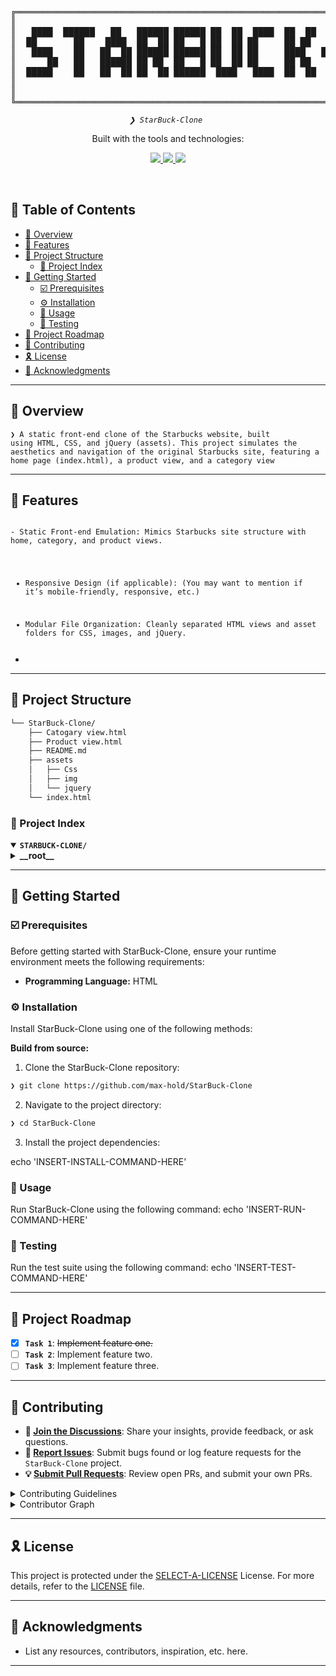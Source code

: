 <div align="center">
<pre>
╔═══════════════════════════════════════════════════════════════════════════════════════════════════════╗
║                                                                                                       ║
║   ████  ██████   ██   ██████ ██████ ██  ██  ████  ██  ██         ████  ██      ████  ██   ██ ██████   ║
║  ██       ██    ████  ██  ██ ██   █ ██  ██ ██     ██ ██         ██     ██     ██  ██ ███  ██ ██       ║
║   ████    ██   ██  ██ ██████ ██████ ██  ██ ██     ████   ██████ ██     ██     ██  ██ ██ █ ██ ████     ║
║      ██   ██   ██████ ██ ██  ██   █ ██  ██ ██     ██ ██         ██     ██     ██  ██ ██  ███ ██       ║
║  █████    ██   ██  ██ ██  ██ ██████  ████   ████  ██  ██         ████  ██████  ████  ██   ██ ██████   ║
║                                                                                                       ║
║                                                                                                       ║
╚═══════════════════════════════════════════════════════════════════════════════════════════════════════╝
</pre>
</div>
<p align="center">
	<em><code>❯ StarBuck-Clone </code></em>
</p>
<p align="center">
	<!-- Shields.io badges disabled, using skill icons. --></p>
<p align="center">Built with the tools and technologies:</p>
<p align="center">
	<a href="https://skillicons.dev">
		<img src="https://skillicons.dev/icons?i=html,md">
	</a>
	<a href="https://skillicons.dev">
		<img src="https://skillicons.dev/icons?i=css,md">
	</a>
	<a href="https://skillicons.dev">
		<img src="https://skillicons.dev/icons?i=javascript,md">
	</a>
</p>
<br>

## 🔗 Table of Contents

- [📍 Overview](#-overview)
- [👾 Features](#-features)
- [📁 Project Structure](#-project-structure)
  - [📂 Project Index](#-project-index)
- [🚀 Getting Started](#-getting-started)
  - [☑️ Prerequisites](#-prerequisites)
  - [⚙️ Installation](#-installation)
  - [🤖 Usage](#🤖-usage)
  - [🧪 Testing](#🧪-testing)
- [📌 Project Roadmap](#-project-roadmap)
- [🔰 Contributing](#-contributing)
- [🎗 License](#-license)
- [🙌 Acknowledgments](#-acknowledgments)

---

## 📍 Overview

<code>❯ A static front-end clone of the Starbucks website, built using HTML, CSS, and jQuery (assets). This project simulates the aesthetics and navigation of the original Starbucks site, featuring a home page (index.html), a product view, and a category view</code>

---

## 👾 Features

<code> 
- Static Front-end Emulation: Mimics Starbucks site structure with home, category, and product views.

- Responsive Design (if applicable): (You may want to mention if it’s mobile-friendly, responsive, etc.)

- Modular File Organization: Cleanly separated HTML views and asset folders for CSS, images, and jQuery.
- </code>

---

## 📁 Project Structure

```sh
└── StarBuck-Clone/
    ├── Catogary view.html
    ├── Product view.html
    ├── README.md
    ├── assets
    │   ├── Css
    │   ├── img
    │   └── jquery
    └── index.html
```


### 📂 Project Index
<details open>
	<summary><b><code>STARBUCK-CLONE/</code></b></summary>
	<details> <!-- __root__ Submodule -->
		<summary><b>__root__</b></summary>
		<blockquote>
			<table>
			<tr>
				<td><b><a href='https://github.com/max-hold/StarBuck-Clone/blob/master/Product view.html'>Product view.html</a></b></td>
				<td><code>❯ REPLACE-ME</code></td>
			</tr>
			<tr>
				<td><b><a href='https://github.com/max-hold/StarBuck-Clone/blob/master/index.html'>index.html</a></b></td>
				<td><code>❯ REPLACE-ME</code></td>
			</tr>
			<tr>
				<td><b><a href='https://github.com/max-hold/StarBuck-Clone/blob/master/Catogary view.html'>Catogary view.html</a></b></td>
				<td><code>❯ REPLACE-ME</code></td>
			</tr>
			</table>
		</blockquote>
	</details>
</details>

---
## 🚀 Getting Started

### ☑️ Prerequisites

Before getting started with StarBuck-Clone, ensure your runtime environment meets the following requirements:

- **Programming Language:** HTML


### ⚙️ Installation

Install StarBuck-Clone using one of the following methods:

**Build from source:**

1. Clone the StarBuck-Clone repository:
```sh
❯ git clone https://github.com/max-hold/StarBuck-Clone
```

2. Navigate to the project directory:
```sh
❯ cd StarBuck-Clone
```

3. Install the project dependencies:

echo 'INSERT-INSTALL-COMMAND-HERE'



### 🤖 Usage
Run StarBuck-Clone using the following command:
echo 'INSERT-RUN-COMMAND-HERE'

### 🧪 Testing
Run the test suite using the following command:
echo 'INSERT-TEST-COMMAND-HERE'

---
## 📌 Project Roadmap

- [X] **`Task 1`**: <strike>Implement feature one.</strike>
- [ ] **`Task 2`**: Implement feature two.
- [ ] **`Task 3`**: Implement feature three.

---

## 🔰 Contributing

- **💬 [Join the Discussions](https://github.com/max-hold/StarBuck-Clone/discussions)**: Share your insights, provide feedback, or ask questions.
- **🐛 [Report Issues](https://github.com/max-hold/StarBuck-Clone/issues)**: Submit bugs found or log feature requests for the `StarBuck-Clone` project.
- **💡 [Submit Pull Requests](https://github.com/max-hold/StarBuck-Clone/blob/main/CONTRIBUTING.md)**: Review open PRs, and submit your own PRs.

<details closed>
<summary>Contributing Guidelines</summary>

1. **Fork the Repository**: Start by forking the project repository to your github account.
2. **Clone Locally**: Clone the forked repository to your local machine using a git client.
   ```sh
   git clone https://github.com/max-hold/StarBuck-Clone
   ```
3. **Create a New Branch**: Always work on a new branch, giving it a descriptive name.
   ```sh
   git checkout -b new-feature-x
   ```
4. **Make Your Changes**: Develop and test your changes locally.
5. **Commit Your Changes**: Commit with a clear message describing your updates.
   ```sh
   git commit -m 'Implemented new feature x.'
   ```
6. **Push to github**: Push the changes to your forked repository.
   ```sh
   git push origin new-feature-x
   ```
7. **Submit a Pull Request**: Create a PR against the original project repository. Clearly describe the changes and their motivations.
8. **Review**: Once your PR is reviewed and approved, it will be merged into the main branch. Congratulations on your contribution!
</details>

<details closed>
<summary>Contributor Graph</summary>
<br>
<p align="left">
   <a href="https://github.com{/max-hold/StarBuck-Clone/}graphs/contributors">
      <img src="https://contrib.rocks/image?repo=max-hold/StarBuck-Clone">
   </a>
</p>
</details>

---

## 🎗 License

This project is protected under the [SELECT-A-LICENSE](https://choosealicense.com/licenses) License. For more details, refer to the [LICENSE](https://choosealicense.com/licenses/) file.

---

## 🙌 Acknowledgments

- List any resources, contributors, inspiration, etc. here.

---
